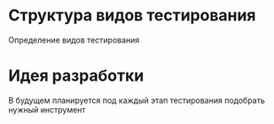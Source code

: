 # Структура видов тестирования
Определение видов тестирования

# Идея разработки
В будущем планируется под каждый этап тестирования подобрать нужный инструмент
